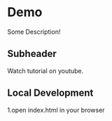 # Demo

Some Description!

## Subheader

Watch tutorial on youtube.

## Local Development

1.open index.html in your browser